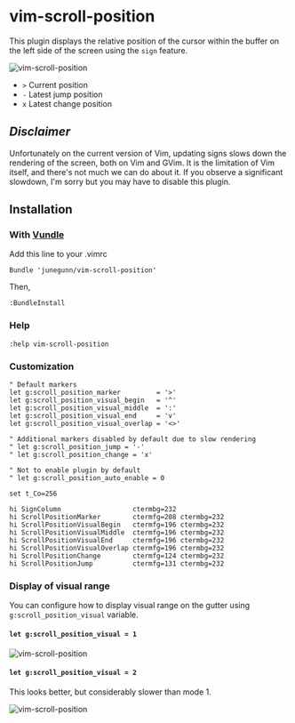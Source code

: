 # vim-scroll-position

This plugin displays the relative position of the cursor within the buffer
on the left side of the screen using the `sign` feature.

![vim-scroll-position](https://github.com/junegunn/vim-scroll-position/raw/png/screenshot1.png)

- `>` Current position
- `-` Latest jump position
- `x` Latest change position

## *Disclaimer*

Unfortunately on the current version of Vim, updating signs slows down
the rendering of the screen, both on Vim and GVim.
It is the limitation of Vim itself, and there's not much we can do about it.
If you observe a significant slowdown, I'm sorry but you may have to disable this plugin.

## Installation

### With [Vundle](https://github.com/gmarik/vundle)

Add this line to your .vimrc
```
Bundle 'junegunn/vim-scroll-position'
```

Then,

```viml
:BundleInstall
```

### Help

```viml
:help vim-scroll-position
```

### Customization

```viml
" Default markers
let g:scroll_position_marker         = '>'
let g:scroll_position_visual_begin   = '^'
let g:scroll_position_visual_middle  = ':'
let g:scroll_position_visual_end     = 'v'
let g:scroll_position_visual_overlap = '<>'

" Additional markers disabled by default due to slow rendering
" let g:scroll_position_jump = '-'
" let g:scroll_position_change = 'x'

" Not to enable plugin by default
" let g:scroll_position_auto_enable = 0

set t_Co=256

hi SignColumn                  ctermbg=232
hi ScrollPositionMarker        ctermfg=208 ctermbg=232
hi ScrollPositionVisualBegin   ctermfg=196 ctermbg=232
hi ScrollPositionVisualMiddle  ctermfg=196 ctermbg=232
hi ScrollPositionVisualEnd     ctermfg=196 ctermbg=232
hi ScrollPositionVisualOverlap ctermfg=196 ctermbg=232
hi ScrollPositionChange        ctermfg=124 ctermbg=232
hi ScrollPositionJump          ctermfg=131 ctermbg=232
```

### Display of visual range

You can configure how to display visual range on the gutter using `g:scroll_position_visual` variable.

#### `let g:scroll_position_visual = 1`

![vim-scroll-position](https://github.com/junegunn/vim-scroll-position/raw/png/screenshot2.png)

#### `let g:scroll_position_visual = 2`

This looks better, but considerably slower than mode 1.

![vim-scroll-position](https://github.com/junegunn/vim-scroll-position/raw/png/screenshot3.png)

